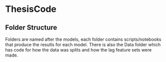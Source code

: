 # ThesisCode

## Folder Structure
Folders are named after the models, each folder contains scripts/notebooks that produce the results for each model.
There is also the Data folder which has code for how the data was splits and how the lag feature sets were made.

